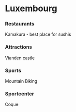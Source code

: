 # Luxembourg

### Restaurants
Kamakura - best place for sushis

### Attractions
Vianden castle

### Sports
Mountain Biking

### Sportcenter
Coque

